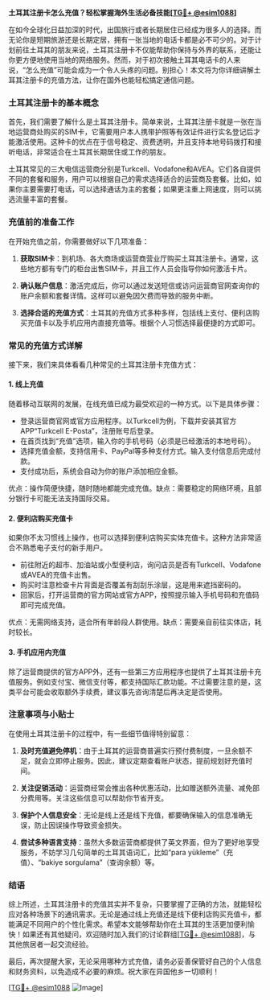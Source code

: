 **土耳其注册卡怎么充值？轻松掌握海外生活必备技能[[TG💪+ @esim1088](https://t.me/s/esim1088)]**

在如今全球化日益加深的时代，出国旅行或者长期居住已经成为很多人的选择。而无论你是短期旅游还是长期定居，拥有一张当地的电话卡都是必不可少的。对于计划前往土耳其的朋友来说，土耳其注册卡不仅能帮助你保持与外界的联系，还能让你更方便地使用当地的网络服务。然而，对于初次接触土耳其电话卡的人来说，“怎么充值”可能会成为一个令人头疼的问题。别担心！本文将为你详细讲解土耳其注册卡的充值方法，让你在国外也能轻松搞定通信问题。

### 土耳其注册卡的基本概念

首先，我们需要了解什么是土耳其注册卡。简单来说，土耳其注册卡就是一张在当地运营商处购买的SIM卡，它需要用户本人携带护照等有效证件进行实名登记后才能激活使用。这种卡的优点在于信号稳定、资费透明，并且支持本地号码拨打和接听电话，非常适合在土耳其长期居住或工作的朋友。

土耳其常见的三大电信运营商分别是Turkcell、Vodafone和AVEA。它们各自提供不同的套餐和服务，用户可以根据自己的需求选择适合的运营商及套餐。比如，如果你主要需要打电话，可以选择通话为主的套餐；如果更注重上网速度，则可以挑选流量丰富的套餐。

### 充值前的准备工作

在开始充值之前，你需要做好以下几项准备：

1. **获取SIM卡**：到机场、各大商场或运营商营业厅购买土耳其注册卡。通常，这些地方都有专门的柜台出售SIM卡，并且工作人员会指导你如何激活卡片。
   
2. **确认账户信息**：激活完成后，你可以通过发送短信或访问运营商官网查询你的账户余额和套餐详情。这样可以避免因欠费而导致的服务中断。

3. **选择合适的充值方式**：土耳其的充值方式多种多样，包括线上支付、便利店购买充值卡以及手机应用内直接充值等。根据个人习惯选择最便捷的方式即可。

### 常见的充值方式详解

接下来，我们来具体看看几种常见的土耳其注册卡充值方式：

#### 1. 线上充值

随着移动互联网的发展，在线充值已成为最受欢迎的一种方式。以下是具体步骤：

- 登录运营商官网或官方应用程序。以Turkcell为例，下载并安装其官方APP“Turkcell E-Posta”，注册账号后登录。
- 在首页找到“充值”选项，输入你的手机号码（必须是已经激活的本地号码）。
- 选择充值金额，支持信用卡、PayPal等多种支付方式。输入支付信息后完成付款。
- 支付成功后，系统会自动为你的账户添加相应金额。

优点：操作简便快捷，随时随地都能完成充值。缺点：需要稳定的网络环境，且部分银行卡可能无法支持国际交易。

#### 2. 便利店购买充值卡

如果你不太习惯线上操作，也可以选择到便利店购买实体充值卡。这种方法非常适合不熟悉电子支付的新手用户。

- 前往附近的超市、加油站或小型便利店，询问店员是否有Turkcell、Vodafone或AVEA的充值卡出售。
- 购买时注意检查卡片背面是否覆盖有刮刮乐涂层，这是用来遮挡密码的。
- 回家后，打开运营商的官方网站或官方APP，按照提示输入手机号码和充值码即可完成充值。

优点：无需网络支持，适合所有年龄段人群使用。缺点：需要亲自前往实体店，耗时较长。

#### 3. 手机应用内充值

除了运营商提供的官方APP外，还有一些第三方应用程序也提供了土耳其注册卡充值服务。例如支付宝、微信支付等，都支持国际汇款功能。不过需要注意的是，这类平台可能会收取额外手续费，建议事先咨询清楚后再决定是否使用。

### 注意事项与小贴士

在使用土耳其注册卡的过程中，有一些细节值得特别留意：

1. **及时充值避免停机**：由于土耳其的运营商普遍实行预付费制度，一旦余额不足，就会立即停止服务。因此，建议定期查看账户状态，提前规划好充值时间。

2. **关注促销活动**：运营商经常会推出各种优惠活动，比如赠送额外流量、减免部分费用等。关注这些信息可以帮助你节省开支。

3. **保护个人信息安全**：无论是线上还是线下充值，都要确保输入的信息准确无误，防止因误操作导致资金损失。

4. **尝试多种语言支持**：虽然大多数运营商都提供了英文界面，但为了更好地享受服务，不妨学习几句简单的土耳其语词汇，比如“para yükleme”（充值）、“bakiye sorgulama”（查询余额）等。

### 结语

综上所述，土耳其注册卡的充值其实并不复杂，只要掌握了正确的方法，就能轻松应对各种场景下的通讯需求。无论是通过线上充值还是线下便利店购买充值卡，都能满足不同用户的个性化需求。希望本文能够帮助你在土耳其的生活更加便利愉快！如果还有其他疑问，欢迎随时加入我们的讨论群组[[TG💪+ @esim1088](https://t.me/s/esim1088)]，与其他旅居者一起交流经验。

最后，再次提醒大家，无论采用哪种方式充值，请务必妥善保管好自己的个人信息和财务资料，以免造成不必要的麻烦。祝大家在异国他乡一切顺利！

[[TG💪+ @esim1088](https://t.me/s/esim1088) ![Image](https://i.postimg.cc/4NQfJmqS/Snipaste-2025-05-13-00-14-12.png)]